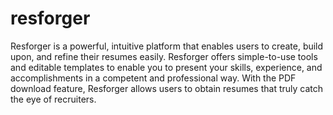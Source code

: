 # resforger
Resforger is a powerful, intuitive platform that enables users to create, build upon, and refine their resumes easily. Resforger offers simple-to-use tools and editable templates to enable you to present your skills, experience, and accomplishments in a competent and professional way. With the PDF download feature, Resforger allows users to obtain resumes that truly catch the eye of recruiters. 
